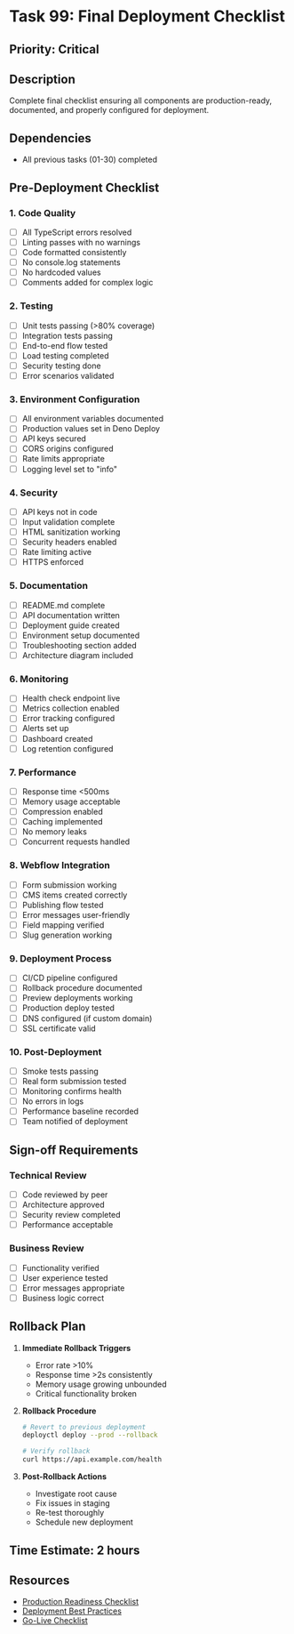 # Task 99: Final Deployment Checklist

## Priority: Critical

## Description
Complete final checklist ensuring all components are production-ready, documented, and properly configured for deployment.

## Dependencies
- All previous tasks (01-30) completed

## Pre-Deployment Checklist

### 1. **Code Quality**
- [ ] All TypeScript errors resolved
- [ ] Linting passes with no warnings
- [ ] Code formatted consistently
- [ ] No console.log statements
- [ ] No hardcoded values
- [ ] Comments added for complex logic

### 2. **Testing**
- [ ] Unit tests passing (>80% coverage)
- [ ] Integration tests passing
- [ ] End-to-end flow tested
- [ ] Load testing completed
- [ ] Security testing done
- [ ] Error scenarios validated

### 3. **Environment Configuration**
- [ ] All environment variables documented
- [ ] Production values set in Deno Deploy
- [ ] API keys secured
- [ ] CORS origins configured
- [ ] Rate limits appropriate
- [ ] Logging level set to "info"

### 4. **Security**
- [ ] API keys not in code
- [ ] Input validation complete
- [ ] HTML sanitization working
- [ ] Security headers enabled
- [ ] Rate limiting active
- [ ] HTTPS enforced

### 5. **Documentation**
- [ ] README.md complete
- [ ] API documentation written
- [ ] Deployment guide created
- [ ] Environment setup documented
- [ ] Troubleshooting section added
- [ ] Architecture diagram included

### 6. **Monitoring**
- [ ] Health check endpoint live
- [ ] Metrics collection enabled
- [ ] Error tracking configured
- [ ] Alerts set up
- [ ] Dashboard created
- [ ] Log retention configured

### 7. **Performance**
- [ ] Response time <500ms
- [ ] Memory usage acceptable
- [ ] Compression enabled
- [ ] Caching implemented
- [ ] No memory leaks
- [ ] Concurrent requests handled

### 8. **Webflow Integration**
- [ ] Form submission working
- [ ] CMS items created correctly
- [ ] Publishing flow tested
- [ ] Error messages user-friendly
- [ ] Field mapping verified
- [ ] Slug generation working

### 9. **Deployment Process**
- [ ] CI/CD pipeline configured
- [ ] Rollback procedure documented
- [ ] Preview deployments working
- [ ] Production deploy tested
- [ ] DNS configured (if custom domain)
- [ ] SSL certificate valid

### 10. **Post-Deployment**
- [ ] Smoke tests passing
- [ ] Real form submission tested
- [ ] Monitoring confirms health
- [ ] No errors in logs
- [ ] Performance baseline recorded
- [ ] Team notified of deployment

## Sign-off Requirements

### Technical Review
- [ ] Code reviewed by peer
- [ ] Architecture approved
- [ ] Security review completed
- [ ] Performance acceptable

### Business Review
- [ ] Functionality verified
- [ ] User experience tested
- [ ] Error messages appropriate
- [ ] Business logic correct

## Rollback Plan

1. **Immediate Rollback Triggers**
   - Error rate >10%
   - Response time >2s consistently
   - Memory usage growing unbounded
   - Critical functionality broken

2. **Rollback Procedure**
   ```bash
   # Revert to previous deployment
   deployctl deploy --prod --rollback
   
   # Verify rollback
   curl https://api.example.com/health
   ```

3. **Post-Rollback Actions**
   - Investigate root cause
   - Fix issues in staging
   - Re-test thoroughly
   - Schedule new deployment

## Time Estimate: 2 hours

## Resources
- [Production Readiness Checklist](https://gruntwork.io/guides/foundations/production-readiness-checklist/)
- [Deployment Best Practices](https://docs.microsoft.com/en-us/azure/architecture/framework/devops/deployment)
- [Go-Live Checklist](https://www.atlassian.com/software/jira/guides/getting-started/best-practices#going-live-checklist)
